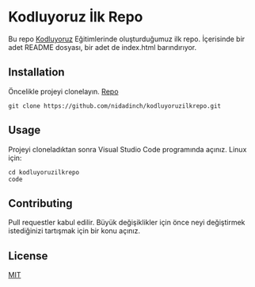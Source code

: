 
# Kodluyoruz İlk Repo

Bu repo [Kodluyoruz](https://www.kodluyoruz.org) Eğitimlerinde oluşturduğumuz ilk repo. İçerisinde bir adet README dosyası, bir adet de index.html barındırıyor.

## Installation 

Öncelikle projeyi clonelayın. [Repo](https://github.com/nidadinch/kodluyoruzilkrepo)

```
git clone https://github.com/nidadinch/kodluyoruzilkrepo.git
```

## Usage
Projeyi cloneladıktan sonra Visual Studio Code programında açınız. 
Linux için:

```
cd kodluyoruzilkrepo
code
```

## Contributing
Pull requestler kabul edilir. Büyük değişiklikler için önce neyi değiştirmek istediğinizi tartışmak için bir konu açınız.

## License
[MIT](https://github.com/nidadinch/kodluyoruzilkrepo/blob/main/LICENSE)
